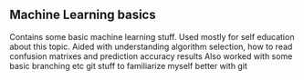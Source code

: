 ## Machine Learning basics
 Contains some basic machine learning stuff. Used mostly for self education about this topic.
 Aided with understanding algorithm selection, how to read confusion matrixes and prediction accuracy results
 Also worked with some basic branching etc git stuff to familiarize myself better with git
